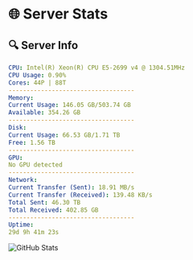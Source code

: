 # 🌐 Server Stats
## 🔍 Server Info
```yaml
CPU: Intel(R) Xeon(R) CPU E5-2699 v4 @ 1304.51MHz
CPU Usage: 0.90%
Cores: 44P | 88T
-----------------------------------
Memory:
Current Usage: 146.05 GB/503.74 GB
Available: 354.26 GB
-----------------------------------
Disk:
Current Usage: 66.53 GB/1.71 TB
Free: 1.56 TB
-----------------------------------
GPU:
No GPU detected
-----------------------------------
Network:
Current Transfer (Sent): 18.91 MB/s
Current Transfer (Received): 139.48 KB/s
Total Sent: 46.30 TB
Total Received: 402.85 GB
-----------------------------------
Uptime:
29d 9h 41m 23s
```
![GitHub Stats](https://img.shields.io/badge/Updated-2025-04-06_07:04:12-blue)